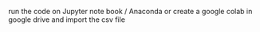 run the code on Jupyter note book / Anaconda or create a google colab in google drive and import the csv file
